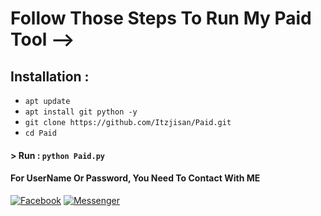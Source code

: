 # Follow Those Steps To Run My Paid Tool -->

## Installation :

* `apt update`
* `apt install git python -y`
* `git clone https://github.com/Itzjisan/Paid.git`
* `cd Paid`

#### > Run : `python Paid.py`

#### For UserName Or Password, You Need To Contact With ME 
[![Facebook](https://img.shields.io/badge/Facebook-green?style=for-the-badge&logo=facebook)](https://www.facebook.com/Atticking420/)
[![Messenger](https://img.shields.io/badge/Chat-Messenger-blue?style=for-the-badge&logo=messenger)](https://m.me/tahmid.rayat.official)

